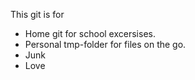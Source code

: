 This git is for
 - Home git for school excersises.
 - Personal tmp-folder for files on the go.
 - Junk
 - Love
